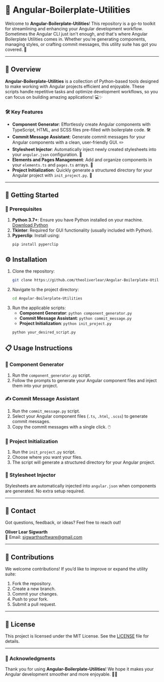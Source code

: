 # 🚀 Angular-Boilerplate-Utilities

Welcome to **Angular-Boilerplate-Utilities**! This repository is a go-to 
toolkit for streamlining and enhancing your Angular development workflow. 
Sometimes the Angular CLI just isn't enough, and that's where Angular 
Boilerplate Utilities comes in. Whether you're generating components, managing
styles, or crafting commit messages, this utility suite has got you covered. 
🎉

---

## 📖 Overview

**Angular-Boilerplate-Utilities** is a collection of Python-based tools
designed to make working with Angular projects efficient and enjoyable. These 
scripts handle repetitive tasks and optimize development workflows, so you can
focus on building amazing applications! 💻✨

### 🛠️ Key Features

- **Component Generator**: Effortlessly create Angular components with 
                           TypeScript, HTML, and SCSS files pre-filled with 
                           boilerplate code. 🛠️
- **Commit Message Assistant**: Generate commit messages for your Angular 
                                components with a clean, user-friendly GUI. ✏️
- **Stylesheet Injector**: Automatically inject newly created stylesheets into
                           your `angular.json` configuration. 🎨
- **Elements and Pages Management**: Add and organize components in your 
                                     `elements.ts` and `pages.ts` arrays. 💾
- **Project Initialization**: Quickly generate a structured directory for your
                              Angular project with `init_project.py`. 🌠
---

## 🚀 Getting Started

### 🔧 Prerequisites

1. **Python 3.7+**: Ensure you have Python installed on your machine.
                    [Download Python](https://www.python.org/downloads/)
2. **Tkinter**: Required for GUI functionality (usually included with Python).
3. **Pyperclip**: Install using:
   ```bash
   pip install pyperclip
    ```

## ⚙️ Installation

1. Clone the repository:
    ```bash
    git clone https://github.com/theoliverlear/Angular-Boilerplate-Utilities.git
    ```
2. Navigate to the project directory:
    ```bash
    cd Angular-Boilerplate-Utilities
    ```
3. Run the applicable scripts:
    - **Component Generator**: `python component_generator.py`
    - **Commit Message Assistant**: `python commit_message.py`
    - **Project Initialization**: `python init_project.py`
    ```bash   
   python your_desired_script.py
    ```
## 📋 Usage Instructions

### 🔨 Component Generator

1. Run the `component_generator.py` script.
2. Follow the prompts to generate your Angular component files and inject 
   them into your project.

### ✍️ Commit Message Assistant

1. Run the `commit_message.py` script.
2. Select your Angular component files (`.ts`, `.html`, `.scss`) to generate
   commit messages.
3. Copy the commit messages with a single click. 🖱️

### 📁 Project Initialization

1. Run the `init_project.py` script.
2. Choose where you want your files.
3. The script will generate a structured directory for your Angular project.

### 🎨 Stylesheet Injector

Stylesheets are automatically injected into `angular.json` when components are
generated. No extra setup required.

---

## 📧 Contact

Got questions, feedback, or ideas? Feel free to reach out!

**Oliver Lear Sigwarth**  
📧 Email: sigwarthsoftware@gmail.com

---

## 🌟 Contributions

We welcome contributions! If you’d like to improve or expand the utility
suite:

1. Fork the repository.
2. Create a new branch.
3. Commit your changes.
4. Push to your fork.
5. Submit a pull request.

---

## 📜 License

This project is licensed under the MIT License. See the [LICENSE](LICENSE.md)
file for details.

---

### 🙌 Acknowledgments

Thank you for using **Angular-Boilerplate-Utilities**! We hope it makes your
Angular development smoother and more enjoyable. 🚀✨